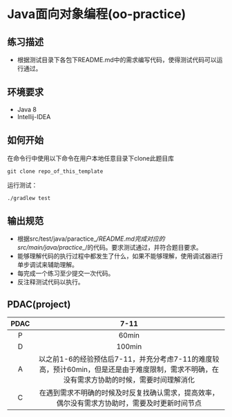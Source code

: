 # Java面向对象编程(oo-practice)

## 练习描述
- 根据测试目录下各包下README.md中的需求编写代码，使得测试代码可以运行通过。

## 环境要求
- Java 8
- Intellij-IDEA

## 如何开始
在命令行中使用以下命令在用户本地任意目录下clone此题目库
```
git clone repo_of_this_template
```
运行测试：
```
./gradlew test
```

## 输出规范
* 根据src/test/java/paractice_*/README.md完成对应的src/main/java/practice_*/的代码。要求测试通过，并符合题目要求。
* 能够理解代码的执行过程中都发生了什么，如果不能够理解，使用调试器进行单步调试来辅助理解。
* 每完成一个练习至少提交一次代码。
* 反注释测试代码以执行。
## PDAC(project)
| PDAC | 7-11 |
| :-----:| :----: |
| P |  60min|
| D | 100min |
| A | 以之前1-6的经验预估后7-11，并充分考虑7-11的难度较高，预计60min，但是还是由于难度限制，需求不明确，在没有需求方协助的时候，需要时间理解消化 |
| C | 在遇到需求不明确的时候及时反复找确认需求，提高效率，偶尔没有需求方协助时，需要及时更新时间节点 |
